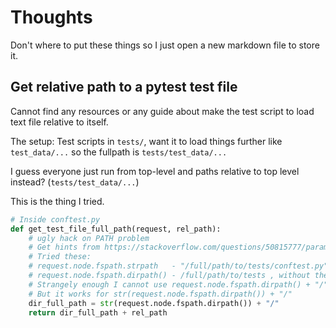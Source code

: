 # Thoughts

Don't where to put these things so I just open a new markdown file to store it.

## Get relative path to a pytest test file

Cannot find any resources or any guide about make the test script to load text file relative to itself.

The setup: Test scripts in `tests/`, want it to load things further like `test_data/...` so the fullpath is `tests/test_data/...`

 I guess everyone just run from top-level and paths relative to top level instead? (`tests/test_data/...`)

This is the thing I tried.

```python
# Inside conftest.py
def get_test_file_full_path(request, rel_path):
    # ugly hack on PATH problem
    # Get hints from https://stackoverflow.com/questions/50815777/parametrize-the-test-based-on-the-list-test-data-from-a-json-file
    # Tried these:
    # request.node.fspath.strpath   - "/full/path/to/tests/conftest.py"
    # request.node.fspath.dirpath() - /full/path/to/tests , without the closing '/'
    # Strangely enough I cannot use request.node.fspath.dirpath() + "/" to form the path. The '/' will be removed
    # But it works for str(request.node.fspath.dirpath()) + "/"
    dir_full_path = str(request.node.fspath.dirpath()) + "/"
    return dir_full_path + rel_path

```
